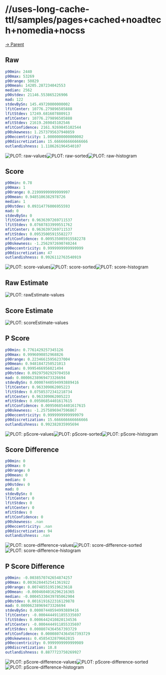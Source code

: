 
# //uses-long-cache-ttl/samples/pages+cached+noadtech+nomedia+nocss

[→ Parent](../..)


## Raw


```yaml
p90min: 2440
p90max: 53269
p90range: 50829
p90mean: 14205.287234042553
median: 2562
p90stdev: 21146.553865226906
mad: 122
stdevBySn: 145.49720000000002
lfitCenter: 10776.279896505888
lfitStdev: 17249.681607880913
mfitCenter: 10776.279896505888
mfitStdev: 21619.269845102546
mfitConfidence: 2161.9269845102544
p90skewness: 1.2573795637940859
p90eccentricity: 1.0000000000000002
p90discretization: 15.666666666666666
outlandishness: 1.1186261964540107

```

![PLOT: raw-values](./raw/values.svg)![PLOT: raw-sorted](./raw/sorted.svg)![PLOT: raw-histogram](./raw/histogram.svg)
## Score


```yaml
p90min: 0.78
p90max: 1
p90range: 0.21999999999999997
p90mean: 0.9485106382978726
median: 1
p90stdev: 0.09314776006955593
mad: 0
stdevBySn: 0
lfitCenter: 0.9636397269711537
lfitStdev: 0.07607833999551762
mfitCenter: 0.9636397269711537
mfitStdev: 0.09535005915582277
mfitConfidence: 0.009535005915582278
p90skewness: -1.2562972690740244
p90eccentricity: 0.9999999999999999
p90discretization: 47
outlandishness: 0.9926112763540919

```

![PLOT: score-values](./score/values.svg)![PLOT: score-sorted](./score/sorted.svg)![PLOT: score-histogram](./score/histogram.svg)
## Raw Estimate

![PLOT: rawEstimate-values](./rawEstimate/values.svg)
## Score Estimate

![PLOT: scoreEstimate-values](./scoreEstimate/values.svg)
## P Score


```yaml
p90min: 0.7761429257345126
p90max: 0.9996090852968826
p90range: 0.22346615956237004
p90mean: 0.9481847250521013
median: 0.9995466956021494
p90stdev: 0.09297502929704558
mad: 0.00006238969473326694
stdevBySn: 0.00007440594993889416
lfitCenter: 0.963309062005223
lfitStdev: 0.07585372341218734
mfitCenter: 0.963309062005223
mfitStdev: 0.09506854401617615
mfitConfidence: 0.009506854401617615
p90skewness: -1.2575896947596867
p90eccentricity: 0.9999999999999979
p90discretization: 15.666666666666666
outlandishness: 0.992382035995694

```

![PLOT: pScore-values](./pScore/values.svg)![PLOT: pScore-sorted](./pScore/sorted.svg)![PLOT: pScore-histogram](./pScore/histogram.svg)
## Score Difference


```yaml
p90min: 0
p90max: 0
p90range: 0
p90mean: 0
median: 0
p90stdev: 0
mad: 0
stdevBySn: 0
lfitCenter: 0
lfitStdev: 0
mfitCenter: 0
mfitStdev: 0
mfitConfidence: 0
p90skewness: .nan
p90eccentricity: .nan
p90discretization: 94
outlandishness: .nan

```

![PLOT: score-difference-values](./score-difference/values.svg)![PLOT: score-difference-sorted](./score-difference/sorted.svg)![PLOT: score-difference-histogram](./score-difference/histogram.svg)
## P Score Difference


```yaml
p90min: -0.0038570742654874257
p90max: 0.0036284452541361922
p90range: 0.007485519519623618
p90mean: -0.0004604016296216365
median: -0.00045330439785062904
p90stdev: 0.0016191622316129878
mad: 0.00006238969473326694
stdevBySn: 0.00007440594993889416
lfitCenter: -0.0004444911855335697
lfitStdev: 0.0006442410820134536
mfitCenter: -0.0004444911855335697
mfitStdev: 0.0008074364567393729
mfitConfidence: 0.00008074364567393729
p90skewness: 0.4585432879662815
p90eccentricity: 0.9999999999999989
p90discretization: 18.8
outlandishness: 0.8877723750269927

```

![PLOT: pScore-difference-values](./pScore-difference/values.svg)![PLOT: pScore-difference-sorted](./pScore-difference/sorted.svg)![PLOT: pScore-difference-histogram](./pScore-difference/histogram.svg)